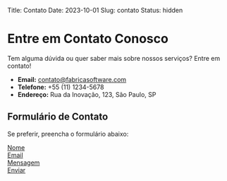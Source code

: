 Title: Contato
Date: 2023-10-01
Slug: contato
Status: hidden

# Entre em Contato Conosco

Tem alguma dúvida ou quer saber mais sobre nossos serviços? Entre em contato!

- **Email:** contato@fabricasoftware.com
- **Telefone:** +55 (11) 1234-5678
- **Endereço:** Rua da Inovação, 123, São Paulo, SP

## Formulário de Contato

Se preferir, preencha o formulário abaixo:

[Nome](#)  
[Email](#)  
[Mensagem](#)  
[Enviar](#)